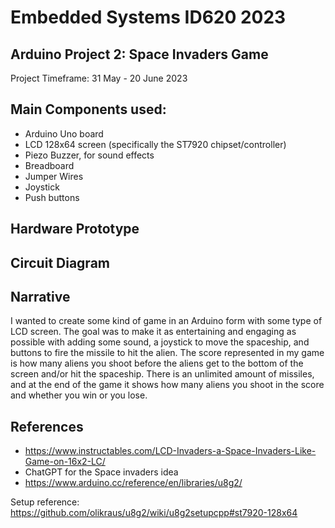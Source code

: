 # Embedded Systems ID620 2023

## Arduino Project 2: Space Invaders Game

Project Timeframe: 31 May - 20 June 2023

## Main Components used:

- Arduino Uno board
- LCD 128x64 screen (specifically the ST7920 chipset/controller)
- Piezo Buzzer, for sound effects
- Breadboard
- Jumper Wires
- Joystick 
- Push buttons

## Hardware Prototype

## Circuit Diagram

## Narrative

I wanted to create some kind of game in an Arduino form with some type of LCD screen. The goal was to make it as entertaining and engaging as possible with adding some sound, a joystick to move the spaceship, and buttons to fire the missile to hit the alien. The score represented in my game is how many aliens you shoot before the aliens get to the bottom of the screen and/or hit the spaceship. There is an unlimited amount of missiles, and at the end of the game it shows how many aliens you shoot in the score and whether you win or you lose.

## References

- https://www.instructables.com/LCD-Invaders-a-Space-Invaders-Like-Game-on-16x2-LC/ 
- ChatGPT for the Space invaders idea
- https://www.arduino.cc/reference/en/libraries/u8g2/ 

Setup reference: https://github.com/olikraus/u8g2/wiki/u8g2setupcpp#st7920-128x64
